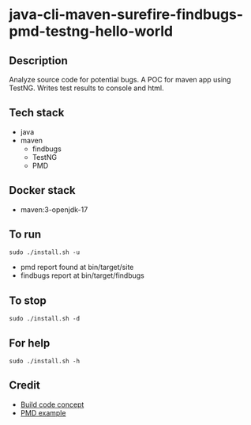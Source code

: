 # java-cli-maven-surefire-findbugs-pmd-testng-hello-world

## Description
Analyze source code for potential bugs.
A POC for maven app using TestNG.
Writes test results to console and html.

## Tech stack
- java
- maven
	- findbugs
  - TestNG
  - PMD

## Docker stack
- maven:3-openjdk-17

## To run
`sudo ./install.sh -u`
- pmd report found at bin/target/site
- findbugs report at bin/target/findbugs

## To stop
`sudo ./install.sh -d`

## For help
`sudo ./install.sh -h`

## Credit
- [Build code concept](https://github.com/maven/maven-testng)
- [PMD example](https://github.com/eugenp/tutorials/blob/master/static-analysis/src/main/resources/logback.xml)
